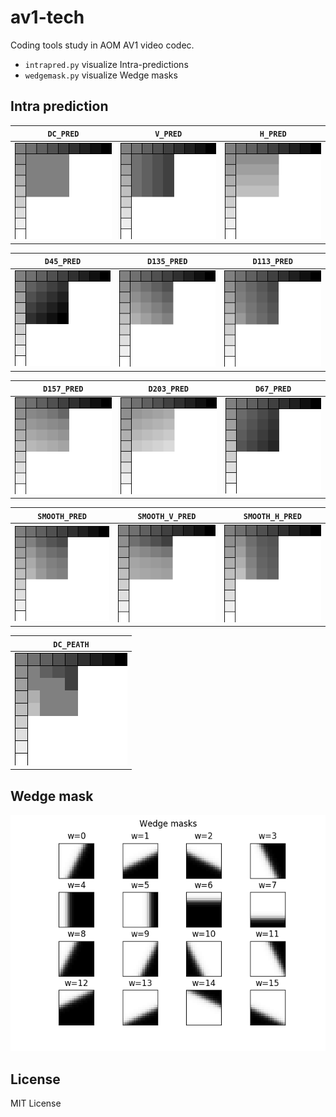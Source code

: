 # av1-tech
Coding tools study in AOM AV1 video codec.

- `intrapred.py` visualize Intra-predictions
- `wedgemask.py` visualize Wedge masks


## Intra prediction
|`DC_PRED`|`V_PRED`|`H_PRED`|
|:-------:|:------:|:------:|
|![DC_PRED](image/intra-dc.png "intra-dc.png")|![V_PRED](image/intra-d090.png "intra-d090.png")|![H_PRED](image/intra-d180.png "intra-d180.png")|

|`D45_PRED`|`D135_PRED`|`D113_PRED`|
|:--------:|:---------:|:---------:|
|![D45_PRED](image/intra-d045.png "intra-d045.png")|![D135_PRED](image/intra-d135.png "intra-d135.png")|![D113_PRED](image/intra-d113.png "intra-d113.png")|

|`D157_PRED`|`D203_PRED`|`D67_PRED`|
|:---------:|:---------:|:--------:|
|![D157_PRED](image/intra-d157.png "intra-d157.png")|![D203_PRED](image/intra-d203.png "intra-d203.png")|![D67_PRED](image/intra-d067.png "intra-d067.png")|

|`SMOOTH_PRED`|`SMOOTH_V_PRED`|`SMOOTH_H_PRED`|
|:-----------:|:-------------:|:-------------:|
|![SMOOTH_PRED](image/intra-smooth.png "intra-smooth.png")|![SMOOTH_V_PRED](image/intra-smooth-v.png "intra-smooth-v.png")|![SMOOTH_H_PRED](image/intra-smooth-h.png "intra-smooth-h.png")|

|`DC_PEATH`|
|:--------:|
|![DC_PEATH](image/intra-peath.png "intra-peath.png")|


## Wedge mask
![WedgeMask](image/wedge-mask.png "wedge-mask.png")


## License
MIT License
